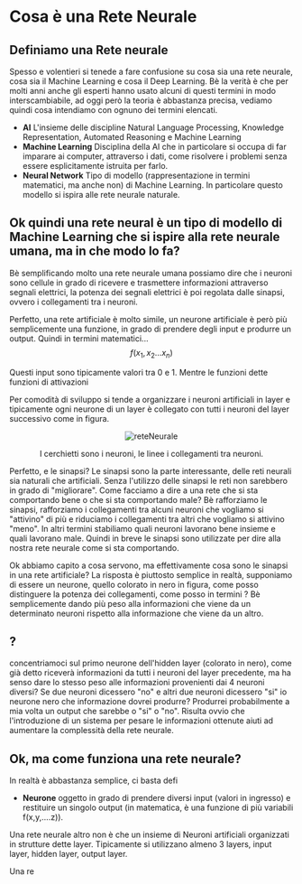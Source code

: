 # Cosa è una Rete Neurale #

## Definiamo una Rete neurale ##
Spesso e volentieri si tenede a fare confusione su cosa sia una rete neurale, cosa sia il Machine Learning e cosa il Deep Learning. Bè la verità è che per molti anni anche gli esperti hanno usato alcuni di questi termini in modo interscambiabile, ad oggi però
la teoria è abbastanza precisa, vediamo quindi cosa intendiamo con ognuno dei termini elencati.
- **AI** L'insieme delle discipline Natural Language Processing, Knowledge Representation, Automated Reasoning e Machine Learning
- **Machine Learning** Disciplina della AI che in particolare si occupa di far imparare ai computer, attraverso i dati, come risolvere i problemi senza essere esplicitamente istruita per farlo.
- **Neural Network** Tipo di modello (rappresentazione in termini matematici, ma anche non) di Machine Learning. In particolare questo modello si ispira alle rete neurale naturale.

## Ok quindi una rete neural è un tipo di modello di Machine Learning che si ispire alla rete neurale umana, ma in che modo lo fa? ##

Bè semplificando molto una rete neurale umana possiamo dire che i neuroni sono cellule in grado di ricevere e trasmettere informazioni attraverso segnali elettrici, la potenza dei segnali elettrici è poi regolata dalle sinapsi, ovvero i collegamenti tra i neuroni.


Perfetto, una rete artificiale è molto simile, un neurone artificiale è però più semplicemente una funzione, in grado di prendere degli input e produrre un output. 
Quindi in termini matematici...
$$f(x_1, x_2... x_n)$$


Questi input sono tipicamente valori tra 0 e 1. Mentre le funzioni dette funzioni di attivazioni

Per comodità di sviluppo si tende a organizzare i neuroni artificiali in layer e tipicamente ogni neurone di un layer è collegato con tutti i neuroni del layer successivo come in figura.

<p align="center">
  <img src="https://github.com/user-attachments/assets/79441ba7-54d5-4807-b2b3-586e829446a2" alt="reteNeurale">
</p>
<p align="center">
  I cerchietti sono i neuroni, le linee i collegamenti tra neuroni.
</p>


Perfetto, e le sinapsi? Le sinapsi sono la parte interessante, delle reti neurali sia naturali che artificiali. Senza l'utilizzo delle sinapsi le reti non sarebbero in grado di "migliorare". Come facciamo a dire a una rete che si sta comportando bene o che si sta comportando male? Bè rafforziamo le sinapsi, rafforziamo i collegamenti tra alcuni neuroni che vogliamo si "attivino" di più e riduciamo i collegamenti tra altri che vogliamo si attivino "meno". In altri termini stabiliamo quali neuroni lavorano bene insieme e quali lavorano male. Quindi in breve le sinapsi sono utilizzate per dire alla nostra rete neurale come si sta comportando.

Ok abbiamo capito a cosa servono, ma effettivamente cosa sono le sinapsi in una rete artificiale? La risposta è piuttosto semplice in realtà, supponiamo di essere un neurone, quello colorato in nero in figura, come posso distinguere la potenza dei collegamenti, come posso in termini ? Bè semplicemente dando più peso alla informazioni che viene da un determinato neuroni rispetto alla informazione che viene da un altro.

## ?

concentriamoci sul primo neurone dell'hidden layer (colorato in nero), come già detto riceverà informazioni da tutti i neuroni del layer precedente, ma ha senso dare lo stesso peso alle informazioni provenienti dai 4 neuroni diversi? Se due neuroni dicessero "no" e altri due neuroni dicessero "si" io neurone nero che informazione dovrei produrre? Produrrei probabilmente a mia volta un output che sarebbe o "si" o "no". Risulta ovvio che l'introduzione di un sistema per pesare le informazioni ottenute aiuti ad aumentare la complessità della rete neurale.

## Ok, ma come funziona una rete neurale?

In realtà è abbastanza semplice, ci basta defi
- **Neurone** oggetto in grado di prendere diversi input (valori in ingresso) e restituire un singolo output (in matematica, è una funzione di più variabili f(x,y,....z)). 

Una rete neurale altro non è che un insieme di Neuroni artificiali organizzati in strutture dette layer. Tipicamente si utilizzano almeno 3 layers, input layer, hidden layer, output layer.


Una re
